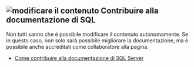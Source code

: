 ## <a name="edit-contentmediaedit-topic-pencilpng-contribute-sql-documentation"></a>![modificare il contenuto](../media/edit-topic-pencil.png) Contribuire alla documentazione di SQL
Non tutti sanno che è possibile modificare il contenuto autonomamente. Se in questo caso, non solo sarà possibile migliorare la documentazione, ma è possibile anche accreditati come collaboratore alla pagina.
- [Come contribuire alla documentazione di SQL Server](https://docs.microsoft.com/sql/sql-server/sql-server-docs-contribute)